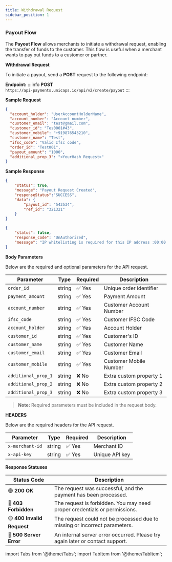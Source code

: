 ```yaml
---
title: Withdrawal Request
sidebar_position: 1
---
```


### Payout Flow

The **Payout Flow** allows merchants to initiate a withdrawal request, enabling the transfer of funds to the customer. This flow is useful when a merchant wants to pay out funds to a customer or partner.

**Withdrawal Request**

To initiate a payout, send a **POST** request to the following endpoint:

**Endpoint:**
:::info
**POST**  
`https://api-payments.unicaps.io/api/v2/create/payout`
:::

**Sample Request**

<Tabs groupId="response-type">

  <TabItem value="request" label="Request" default>

```json
{
  "account_holder": "UserAccountHolderName",
  "account_number": "Account number",
  "customer_email": "test@gmail.com",
  "customer_id": "Tes0001#43",
  "customer_mobile": "+919876543210",
  "customer_name": "Test",
  "ifsc_code": "Valid Ifsc code",
  "order_id": "Test001",
  "payout_amount": "1000",
  "additional_prop_3": "<YourHash Request>"
}
```
</TabItem> 
</Tabs>

**Sample Response**

<Tabs groupId="response-type">

  <TabItem value="success" label="Success" default>

```json
{
    "status": true,
    "message": "Payout Request Created",
    "responseStatus":"SUCCESS",
    "data": {
        "payout_id": "543534",
        "ref_id": "321321"
    }
}
```
</TabItem> 
<TabItem value="unauthorized" label="Unauthorized">

```json
{
    "status": false,
    "response_code": "UnAuthorized",
    "message": "IP whitelisting is required for this IP address :00:00:00:00"
}
```
</TabItem>
</Tabs>



**Body Parameters**

Below are the required and optional parameters for the API request.

| Parameter       | Type    | Required | Description |
|----------------|--------|----------|-------------|
| `order_id`     | string | ✅ Yes   | Unique order identifier |
| `payment_amount` | string | ✅ Yes   | Payment Amount |
| `account_number` | string | ✅ Yes   | Customer Account Number |
| `ifsc_code` | string | ✅ Yes   | Customer IFSC Code |
| `account_holder` | string | ✅ Yes   | Account Holder |
| `customer_id` | string | ✅ Yes   | Customer's ID |
| `customer_name` | string | ✅ Yes   | Customer Name |
| `customer_email` | string | ✅ Yes   | Customer Email |
| `customer_mobile` | string | ✅ Yes   | Customer Mobile Number |
| `additional_prop_1` | string | ❌ No   | Extra custom property 1 |
| `additional_prop_2` | string | ❌ No   | Extra custom property 2 |
| `additional_prop_3` | string | ❌ No   | Extra custom property 3 |

> **Note:** Required parameters must be included in the request body.

**HEADERS**

Below are the required headers for the API request.

| Parameter       | Type    | Required | Description |
|----------------|--------|----------|-------------|
| `x-merchant-id`     | string | ✅ Yes   | Merchant ID |
| `x-api-key` | string | ✅ Yes   | Unique API key |

**Response Statuses**

| Status Code | Description |
|------------|-------------|
| 🟢 **200 OK** | The request was successful, and the payment has been processed. |
| 🔴 **403 Forbidden** | The request is forbidden. You may need proper credentials or permissions. |
| 🟡 **400 Invalid Request** | The request could not be processed due to missing or incorrect parameters. |
| 🔴 **500 Server Error** | An internal server error occurred. Please try again later or contact support. |




import Tabs from '@theme/Tabs';
import TabItem from '@theme/TabItem';

